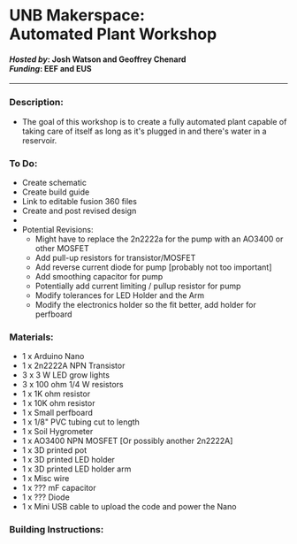 # <b>UNB Makerspace</b>: <br> Automated Plant Workshop
#### <i>Hosted by</i>: Josh Watson and Geoffrey Chenard<br><i>Funding</i>: EEF and EUS
--------------------------

### Description:
- The goal of this workshop is to create a fully automated plant capable of taking care of itself as long as it's plugged in and there's water in a reservoir.

### To Do:
- Create schematic
- Create build guide
- Link to editable fusion 360 files
- Create and post revised design
-
- Potential Revisions:
  - Might have to replace the 2n2222a for the pump with an AO3400 or other MOSFET
  - Add pull-up resistors for transistor/MOSFET
  - Add reverse current diode for pump [probably not too important]
  - Add smoothing capacitor for pump
  - Potentially add current limiting / pullup resistor for pump
  - Modify tolerances for LED Holder and the Arm
  - Modify the electronics holder so the fit better, add holder for perfboard


### Materials:
- 1 x Arduino Nano
- 1 x 2n2222A NPN Transistor
- 3 x 3 W LED grow lights
- 3 x 100 ohm 1/4 W resistors
- 1 x 1K ohm resistor
- 1 x 10K ohm resistor
- 1 x Small perfboard
- 1 x 1/8" PVC tubing cut to length
- 1 x Soil Hygrometer
- 1 x AO3400 NPN MOSFET [Or possibly another 2n2222A]
- 1 x 3D printed pot
- 1 x 3D printed LED holder
- 1 x 3D printed LED holder arm
- 1 x Misc wire
- 1 x ??? mF capacitor
- 1 x ??? Diode
- 1 x Mini USB cable to upload the code and power the Nano


### Building Instructions:
